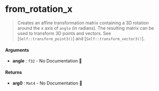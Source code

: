 # from\_rotation\_x

>  Creates an affine transformation matrix containing a 3D rotation around the x axis of
>  `angle` (in radians).
>  The resulting matrix can be used to transform 3D points and vectors. See
>  [`Self::transform_point3()`] and [`Self::transform_vector3()`].

#### Arguments

- **angle** : `f32` \- No Documentation 🚧

#### Returns

- **arg0** : `Mat4` \- No Documentation 🚧